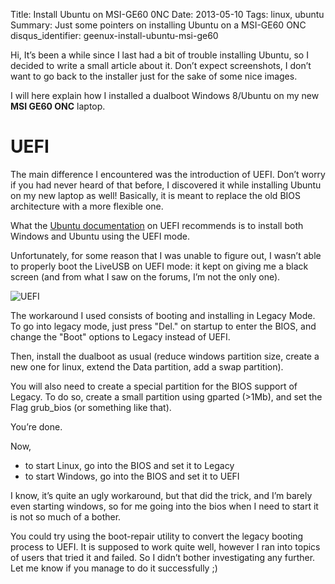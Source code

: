 Title: Install Ubuntu on MSI-GE60 0NC 
Date: 2013-05-10 
Tags: linux, ubuntu 
Summary: Just some pointers on installing Ubuntu on a MSI-GE60 ONC
disqus_identifier: geenux-install-ubuntu-msi-ge60

Hi,
It’s been a while since I last had a bit of trouble installing Ubuntu, so I decided to write a small article about it.
Don’t expect screenshots, I don’t want to go back to the installer just for the sake of some nice images.

I will here explain how I installed a dualboot Windows 8/Ubuntu on my new **MSI GE60 ONC** laptop.

# UEFI

The main difference I encountered was the introduction of UEFI. Don’t worry if you had never heard of that before, I discovered it while installing Ubuntu on my new laptop as well! Basically, it is meant to replace the old BIOS architecture with a more flexible one.

What the [Ubuntu documentation](https://help.ubuntu.com/community/UEFI) on UEFI recommends is to install both Windows and Ubuntu using the UEFI mode.

Unfortunately, for some reason that I was unable to figure out, I wasn’t able to properly boot the LiveUSB on UEFI mode: it kept on giving me a black screen (and from what I saw on the forums, I’m not the only one).

![UEFI]({filename}/images/linux/UEFI.jpg)

The workaround I used consists of booting and installing in Legacy Mode. To go into legacy mode, just press "Del." on startup to enter the BIOS, and change the "Boot" options to Legacy instead of UEFI.

Then, install the dualboot as usual (reduce windows partition size, create a new one for linux, extend the Data partition, add a swap partition).

You will also need to create a special partition for the BIOS support of Legacy. To do so, create a small partition using gparted (>1Mb), and set the Flag grub_bios (or something like that).

You’re done.

Now,

* to start Linux, go into the BIOS and set it to Legacy
* to start Windows, go into the BIOS and set it to UEFI

I know, it’s quite an ugly workaround, but that did the trick, and I’m barely even starting windows, so for me going into the bios when I need to start it is not so much of a bother.

You could try using the boot-repair utility to convert the legacy booting process to UEFI. It is supposed to work quite well, however I ran into topics of users that tried it and failed. So I didn’t bother investigating any further. Let me know if you manage to do it successfully ;)
